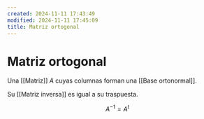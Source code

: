 ```yaml
---
created: 2024-11-11 17:43:49
modified: 2024-11-11 17:45:09
title: Matriz ortogonal
---
```


# Matriz ortogonal

Una [[Matriz]] $A$ cuyas columnas forman una [[Base ortonormal]].

Su [[Matriz inversa]] es igual a su traspuesta.

$$
A^{-1} = A^t
$$
